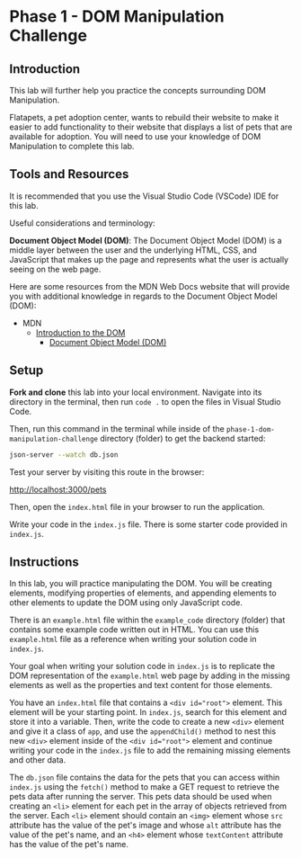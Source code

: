 # Phase 1 - DOM Manipulation Challenge

## Introduction

This lab will further help you practice the concepts surrounding DOM Manipulation.

Flatapets, a pet adoption center, wants to rebuild their website to make it easier to add functionality to their website that displays a list of pets that are available for adoption. You will need to use your knowledge of DOM Manipulation to complete this lab.

## Tools and Resources

It is recommended that you use the Visual Studio Code (VSCode) IDE for this lab.

Useful considerations and terminology:

**Document Object Model (DOM)**: The Document Object Model (DOM) is a middle layer between the user and the underlying HTML, CSS, and JavaScript that makes up the page and represents what the user is actually seeing on the web page.

Here are some resources from the MDN Web Docs website that will provide you with additional knowledge in regards to the Document Object Model (DOM):

- MDN
  - [Introduction to the DOM](https://developer.mozilla.org/en-US/docs/Web/API/Document_Object_Model/Introduction)
    - [Document Object Model (DOM)](https://developer.mozilla.org/en-US/docs/Web/API/Document_Object_Model)

## Setup

**Fork and clone** this lab into your local environment. Navigate into its
directory in the terminal, then run `code .` to open the files in Visual Studio
Code.

Then, run this command in the terminal while inside of the `phase-1-dom-manipulation-challenge` directory (folder) to get the backend started:

```sh
json-server --watch db.json
```

Test your server by visiting this route in the browser:

[http://localhost:3000/pets](http://localhost:3000/pets)

Then, open the `index.html` file in your browser to run the application.

Write your code in the `index.js` file. There is some starter code provided in `index.js`.

## Instructions

In this lab, you will practice manipulating the DOM. You will be creating elements, modifying properties of elements, and appending elements to other elements to update the DOM using only JavaScript code.

There is an `example.html` file within the `example_code` directory (folder) that contains some example code written out in HTML. You can use this `example.html` file as a reference when writing your solution code in `index.js`.

Your goal when writing your solution code in `index.js` is to replicate the DOM representation of the `example.html` web page by adding in the missing elements as well as the properties and text content for those elements.

You have an `index.html` file that contains a `<div id="root">` element. This element will be your starting point. In `index.js`, search for this element and store it into a variable. Then, write the code to create a new `<div>` element and give it a class of `app`, and use the `appendChild()` method to nest this new `<div>` element inside of the `<div id="root">` element and continue writing your code in the `index.js` file to add the remaining missing elements and other data.

The `db.json` file contains the data for the pets that you can access within `index.js` using the `fetch()` method to make a GET request to retrieve the pets data after running the server. This pets data should be used when creating an `<li>` element for each pet in the array of objects retrieved from the server. Each `<li>` element should contain an `<img>` element whose `src` attribute has the value of the pet's image and whose `alt` attribute has the value of the pet's name, and an `<h4>` element whose `textContent` attribute has the value of the pet's name.